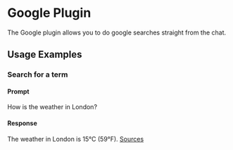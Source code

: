 # Google Plugin

The Google plugin allows you to do google searches straight from the chat.

## Usage Examples

### Search for a term

#### Prompt

How is the weather in London?

#### Response

The weather in London is 15°C (59°F).
[Sources](https://www.google.com/search?q=weather+in+London)
